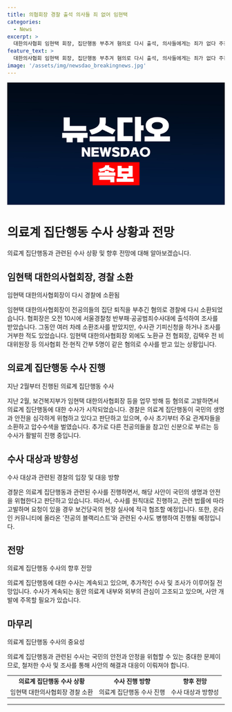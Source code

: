 ```yaml
---
title: 의협회장 경찰 출석 의사들 죄 없어 임현택
categories:
  - News
excerpt: >
  대한의사협회 임현택 회장, 집단행동 부추겨 혐의로 다시 출석, 의사들에게는 죄가 없다 주장. 경찰, 수사진행 중. 고발 사건으로 시작된 수사, 의협 산하단체 투쟁 의지 고취 및 집단행동 교섭 등 업무방해 혐의 수사 중. 직접 참고인 신분으로 소환 예정. 또한, 전공의 블랙리스트 및 전공의 행동 지침 등 관련 수사 및 실사 진행 중. YTN 뉴스, 신귀혜입니다.
feature_text: >
  대한의사협회 임현택 회장, 집단행동 부추겨 혐의로 다시 출석, 의사들에게는 죄가 없다 주장. 경찰, 수사진행 중. 고발 사건으로 시작된 수사, 의협 산하단체 투쟁 의지 고취 및 집단행동 교섭 등 업무방해 혐의 수사 중. 직접 참고인 신분으로 소환 예정. 또한, 전공의 블랙리스트 및 전공의 행동 지침 등 관련 수사 및 실사 진행 중. YTN 뉴스, 신귀혜입니다.
image: '/assets/img/newsdao_breakingnews.jpg'
---
```


<p><img src="/assets/img/newsdao_breakingnews.jpg" alt="koreaapp 속보" /></p>

<h1 data-ke-size="size26"><b>의료계 집단행동 수사 상황과 전망</b></h1>

<p data-ke-size="size16"></p>

<p>의료계 집단행동과 관련된 수사 상황 및 향후 전망에 대해 알아보겠습니다.</p>

<p data-ke-size="size16"></p>

<h2 data-ke-size="size24"><b>임현택 대한의사협회장, 경찰 소환</b></h2>

<p data-ke-size="size16">임현택 대한의사협회장이 다시 경찰에 소환됨</p>

<p>임현택 대한의사협회장이 전공의들의 집단 퇴직을 부추긴 혐의로 경찰에 다시 소환되었습니다. 협회장은 오전 10시에 서울경찰청 반부패·공공범죄수사대에 출석하여 조사를 받았습니다. 그동안 여러 차례 소환조사를 받았지만, 수사관 기피신청을 하거나 조사를 거부한 적도 있었습니다. 임현택 대한의사협회장 외에도 노환규 전 협회장, 김택우 전 비대위원장 등 의사협회 전·현직 간부 5명이 같은 혐의로 수사를 받고 있는 상황입니다.</p>

<p data-ke-size="size16"></p>

<h2 data-ke-size="size24"><b>의료계 집단행동 수사 진행</b></h2>

<p data-ke-size="size16">지난 2월부터 진행된 의료계 집단행동 수사</p>

<p>지난 2월, 보건복지부가 임현택 대한의사협회장 등을 업무 방해 등 혐의로 고발하면서 의료계 집단행동에 대한 수사가 시작되었습니다. 경찰은 의료계 집단행동이 국민의 생명과 안전을 심각하게 위협하고 있다고 판단하고 있으며, 수사 초기부터 주요 관계자들을 소환하고 압수수색을 벌였습니다. 추가로 다른 전공의들을 참고인 신분으로 부르는 등 수사가 활발히 진행 중입니다.</p>

<p data-ke-size="size16"></p>

<h2 data-ke-size="size24"><b>수사 대상과 방향성</b></h2>

<p data-ke-size="size16">수사 대상과 관련된 경찰의 입장 및 대응 방향</p>

<p>경찰은 의료계 집단행동과 관련된 수사를 진행하면서, 해당 사안이 국민의 생명과 안전을 위협한다고 판단하고 있습니다. 따라서, 수사를 원칙대로 진행하고, 관련 법률에 따라 고발하며 요청이 있을 경우 보건당국의 현장 실사에 적극 협조할 예정입니다. 또한, 온라인 커뮤니티에 올라온 '전공의 블랙리스트'와 관련된 수사도 병행하여 진행될 예정입니다.</p>

<p data-ke-size="size16"></p>

<h2 data-ke-size="size24"><b>전망</b></h2>

<p data-ke-size="size16">의료계 집단행동 수사의 향후 전망</p>

<p>의료계 집단행동에 대한 수사는 계속되고 있으며, 추가적인 수사 및 조사가 이루어질 전망입니다. 수사가 계속되는 동안 의료계 내부와 외부의 관심이 고조되고 있으며, 사안 개발에 주목할 필요가 있습니다.</p>

<p data-ke-size="size16"></p>

<h2 data-ke-size="size24"><b>마무리</b></h2>

<p data-ke-size="size16">의료계 집단행동 수사의 중요성</p>

<p>의료계 집단행동과 관련된 수사는 국민의 안전과 안정을 위협할 수 있는 중대한 문제이므로, 철저한 수사 및 조사를 통해 사안의 해결과 대응이 이뤄져야 합니다.</p>

<p data-ke-size="size16"></p>

<table>
  <tbody>
    <tr>
      <td style="text-align: center; height: 17px;"><b>의료계 집단행동 수사 상황</b></td>
      <td style="text-align: center; height: 17px;"><b>수사 진행 방향</b></td>
      <td style="text-align: center; height: 17px;"><b>향후 전망</b></td>
    </tr>
    <tr>
      <td style="text-align: center; height: 17px;">임현택 대한의사협회장 경찰 소환<br></td>
      <td style="text-align: center; height: 17px;">의료계 집단행동 수사 진행</td>
      <td style="text-align: center; height: 17px;">수사 대상과 방향성<br></td>
    </tr>
  </tbody>
</table>

<p data-ke-size="size16"></p>

<hr>

